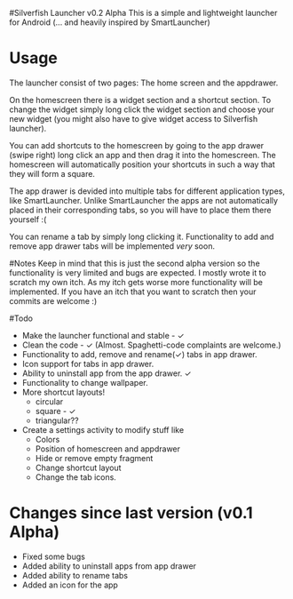 #Silverfish Launcher v0.2 Alpha
This is a simple and lightweight launcher for Android (... and heavily inspired by SmartLauncher)


# Usage
The launcher consist of two pages: The home screen and the appdrawer.


On the homescreen there is a widget section and a shortcut section.
To change the widget simply long click the widget section and choose your new widget (you might also have to give widget access to Silverfish launcher).


You can add shortcuts to the homescreen by going to the app drawer (swipe right) long click an app and then drag it into the homescreen. 
The homescreen will automatically position your shortcuts in such a way that they will form a square.


The app drawer is devided into multiple tabs for different application types, like SmartLauncher. Unlike SmartLauncher the apps are not automatically placed in their corresponding tabs, so you will have to place them there yourself :( 

You can rename a tab by simply long clicking it.
Functionality to add and remove app drawer tabs will be implemented *very* soon.

#Notes
Keep in mind that this is just the second alpha version so the functionality is very limited and bugs are expected. I mostly wrote it to scratch my own itch. As my itch gets worse more functionality will be implemented. If you have an itch that you want to scratch then your commits are welcome :)

#Todo 
* Make the launcher functional and stable - ✓
* Clean the code - ✓ (Almost. Spaghetti-code complaints are welcome.)
* Functionality to add, remove and rename(✓) tabs in app drawer.
* Icon support for tabs in app drawer.
* Ability to uninstall app from the app drawer. ✓
* Functionality to change wallpaper. 
* More shortcut layouts!
    - circular
    - square - ✓
    - triangular??
* Create a settings activity to modify stuff like
    - Colors
    - Position of homescreen and appdrawer
    - Hide or remove empty fragment
    - Change shortcut layout
    - Change the tab icons.

# Changes since last version (v0.1 Alpha)
* Fixed some bugs
* Added ability to uninstall apps from app drawer
* Added ability to rename tabs
* Added an icon for the app
